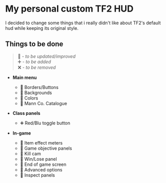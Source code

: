 # My personal custom TF2 HUD

I decided to change some things that i really didn't like about TF2's default hud while keeping its original style.


## Things to be done

> 🔼 - _to be updated/improved_\
> ➕ - _to be added_\
> ❌ - _to be removed_

- **Main menu**
  - 🔼 Borders/Buttons
  - 🔼 Backgrounds
  - 🔼 Colors
  - 🔼 Mann Co. Catalogue

- **Class panels**
  - ➕ Red/Blu toggle button

- **In-game**
  - 🔼 Item effect meters
  - 🔼 Game objective panels
  - 🔼 Kill cam
  - 🔼 Win/Lose panel
  - 🔼 End of game screen
  - 🔼 Advanced options
  - 🔼 Inspect panels
